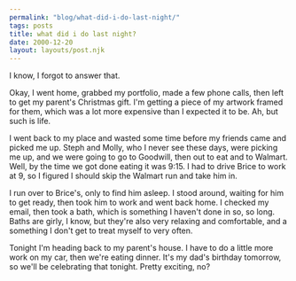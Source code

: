 ```yaml
---
permalink: "blog/what-did-i-do-last-night/"
tags: posts
title: what did i do last night?
date: 2000-12-20
layout: layouts/post.njk
---
```


I know, I forgot to answer that.

Okay, I went home, grabbed my portfolio, made a few phone calls, then left to get my parent's Christmas gift. I'm getting a piece of my artwork framed for them, which was a lot more expensive than I expected it to be. Ah, but such is life. 

I went back to my place and wasted some time before my friends came and picked me up. Steph and Molly, who I never see these days, were picking me up, and we were going to go to Goodwill, then out to eat and to Walmart. Well, by the time we got done eating it was 9:15. I had to drive Brice to work at 9, so I figured I should skip the Walmart run and take him in. 

I run over to Brice's, only to find him asleep. I stood around, waiting for him to get ready, then took him to work and went back home. I checked my email, then took a bath, which is something I haven't done in so, so long. Baths are girly, I know, but they're also very relaxing and comfortable, and a something I don't get to treat myself to very often. 

Tonight I'm heading back to my parent's house. I have to do a little more work on my car, then we're eating dinner. It's my dad's birthday tomorrow, so we'll be celebrating that tonight. Pretty exciting, no?